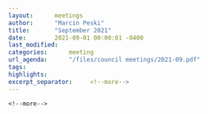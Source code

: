 ```yaml
---
layout:      meetings
author:      "Marcin Peski"
title:       "September 2021"
date:        2021-09-01 00:00:01 -0400
last_modified:     
categories:      meeting
url_agenda:      "/files/council meetings/2021-09.pdf"
tags:      
highlights:     
excerpt_separator:     <!--more-->
---
```

 <!--more-->
  <!--more-->
   <!--more-->
    <!--more-->
